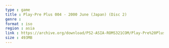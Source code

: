 ```yaml
---
type : game
title : Play-Pre Plus 004 - 2000 June (Japan) (Disc 2)
genre : 
format : iso
region : asia
link : https://archive.org/download/PS2-ASIA-ROMS321COM/Play-Pre%20Plus%20004%20-%202000%20June%20%28Japan%29%20%28Disc%202%29.7z
size : 493MB
---
```


